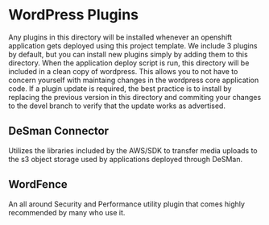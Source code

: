 WordPress Plugins
==============

Any plugins in this directory will be installed whenever an openshift application gets deployed using this project template. We include 3 plugins by default, but you can install new plugins simply by adding them to this directory. When the application deploy script is run, this directory will be included in a clean copy of wordpress. This allows you to not have to concern yourself with maintaing changes in the wordpress core application code. If a plugin update is required, the best practice is to install by replacing the previous version in this directory and commiting your changes to the devel branch to verify that the update works as advertised.

DeSman Connector
-------

Utilizes the libraries included by the AWS/SDK to transfer media uploads to the s3 object storage used by applications deployed through DeSMan. 


WordFence
-------

An all around Security and Performance utility plugin that comes highly recommended by many who use it.